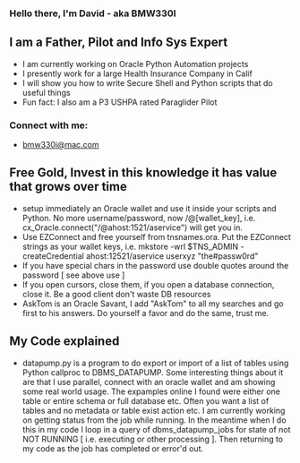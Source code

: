 ### Hello there, I'm David - aka BMW330I 

## I am a Father, Pilot and Info Sys Expert
- I am currently working on Oracle Python Automation projects
- I presently work for a large Health Insurance Company in Calif
- I will show you how to write Secure Shell and Python scripts that do useful things
- Fun fact:  I also am a P3 USHPA rated Paraglider Pilot

### Connect with me: 
- bmw330i@mac.com

## Free Gold, Invest in this knowledge it has value that grows over time
- setup immediately an Oracle wallet and use it inside your scripts and Python. No more username/password, now /@[wallet_key], i.e. cx_Oracle.connect("/@ahost:1521/aservice") will get you in.
- Use EZConnect and free yourself from tnsnames.ora. Put the EZConnect strings as your wallet keys, i.e. mkstore -wrl $TNS_ADMIN -createCredential ahost:12521/aservice userxyz "the#passw0rd" 
- If you have special chars in the password use double quotes around the password [ see above use ]
- If you open cursors, close them, if you open a database connection, close it. Be a good client don't waste DB resources
- AskTom is an Oracle Savant, I add "AskTom" to all my searches and go first to his answers. Do yourself a favor and do the same, trust me.

## My Code explained
- datapump.py is a program to do export or import of a list of tables using Python callproc to DBMS_DATAPUMP. Some interesting things about it are that I use parallel, connect with an oracle wallet and am showing some real world usage. The expamples online I found were either one table or entire schema or full database etc. Often you want a list of tables and no metadata or table exist action etc. I am currently working on getting status from the job while running. In the meantime when I do this in my code I loop in a query of dbms_datapump_jobs for state of not NOT RUNNING [ i.e. executing or other processing ]. Then returning to my code as the job has completed or error'd out. 

